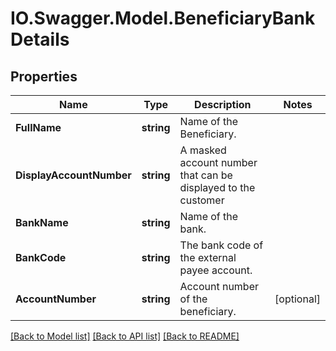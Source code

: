 # IO.Swagger.Model.BeneficiaryBankDetails
## Properties

Name | Type | Description | Notes
------------ | ------------- | ------------- | -------------
**FullName** | **string** | Name of the Beneficiary. | 
**DisplayAccountNumber** | **string** | A masked account number that can be displayed to the customer | 
**BankName** | **string** | Name of the bank. | 
**BankCode** | **string** | The bank code of the external payee account. | 
**AccountNumber** | **string** | Account number of the beneficiary. | [optional] 

[[Back to Model list]](../README.md#documentation-for-models) [[Back to API list]](../README.md#documentation-for-api-endpoints) [[Back to README]](../README.md)

